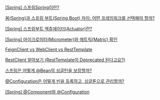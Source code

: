 [[Spring] 스프링Spring이란?](https://developshrimp.com/entry/Spring-%EC%8A%A4%ED%94%84%EB%A7%81Spring%EC%9D%B4%EB%9E%80)

[봄(Spring)과 스프링 부트(Spring Boot) 차이: 어떤 프레임워크를 선택해야 할까?](https://hiteksoftware.co.kr/blog/difference-between-spring-and-spring-boot/)

[[Spring] 스프링부트 엑츄에이터(Actuator)란?](https://hstory0208.tistory.com/entry/Spring-%EC%8A%A4%ED%94%84%EB%A7%81%EB%B6%80%ED%8A%B8-%EC%97%91%EC%B8%84%EC%97%90%EC%9D%B4%ED%84%B0Actuator%EB%9E%80)

[[Spring] 마이크로미터(Micrometer)와 메트릭(Matric) 확인](https://hstory0208.tistory.com/entry/Spring-%EB%A7%88%EC%9D%B4%ED%81%AC%EB%A1%9C%EB%AF%B8%ED%84%B0Micrometer%EC%99%80-%EB%A9%94%ED%8A%B8%EB%A6%ADMatric-%ED%99%95%EC%9D%B8)

[FeignClient vs WebClient vs RestTemplate](https://junuuu.tistory.com/770)

[RestClient 알아보기 (RestTemplate이 Deprecated 된다고요?)](https://poalim.tistory.com/59#google_vignette)

[스프링은 어떻게 @Bean의 싱글턴을 보장할까?](https://velog.io/@ohzzi/%EC%8A%A4%ED%94%84%EB%A7%81%EC%9D%80-%EC%96%B4%EB%96%BB%EA%B2%8C-Bean%EC%9D%98-%EC%8B%B1%EA%B8%80%ED%84%B4%EC%9D%84-%EB%B3%B4%EC%9E%A5%ED%95%A0%EA%B9%8C)

[@Configuration은 어떻게 빈을 등록하고, 싱글톤으로 관리할까?](https://tecoble.techcourse.co.kr/post/2023-05-22-configuration/)

[[Spring] @Component와 @Configuration](https://velog.io/@albaneo0724/Spring-Component%EC%99%80-Configuration%EC%9D%98-%EC%B0%A8%EC%9D%B4)
